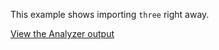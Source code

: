 This example shows importing `three` right away.

[View the Analyzer output](https://jakepusateri.github.io/webpack-bloat-examples/large-deps/three/report.html)
